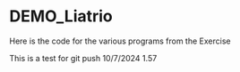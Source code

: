 # DEMO_Liatrio
Here is the code for the various programs from the Exercise 

This is a test for git push 10/7/2024 1.57
